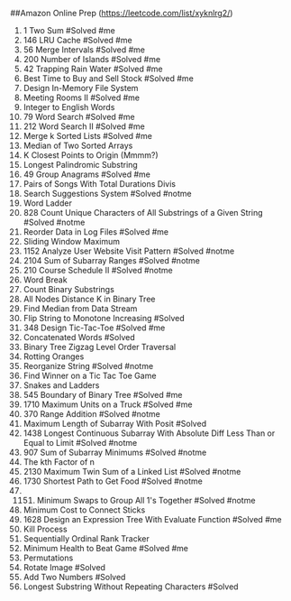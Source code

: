 ##Amazon Online Prep (https://leetcode.com/list/xyknlrg2/)
1. 1 Two Sum #Solved #me
2. 146 LRU Cache #Solved #me
3. 56 Merge Intervals #Solved #me
4. 200 Number of Islands #Solved #me
5. 42 Trapping Rain Water #Solved #me
6. Best Time to Buy and Sell Stock #Solved #me
7. Design In-Memory File System
8. Meeting Rooms II #Solved #me
9. Integer to English Words
10. 79 Word Search #Solved #me
11. 212 Word Search II #Solved #me
12. Merge k Sorted Lists #Solved #me
13. Median of Two Sorted Arrays
14. K Closest Points to Origin (Mmmm?)
15. Longest Palindromic Substring
16. 49 Group Anagrams #Solved #me
17. Pairs of Songs With Total Durations Divis
18. Search Suggestions System #Solved #notme
19. Word Ladder
20. 828 Count Unique Characters of All Substrings of a Given String #Solved #notme
21. Reorder Data in Log Files #Solved #me
22. Sliding Window Maximum
23. 1152 Analyze User Website Visit Pattern #Solved #notme
24. 2104 Sum of Subarray Ranges #Solved #notme
25. 210 Course Schedule II #Solved #notme
26. Word Break
27. Count Binary Substrings
28. All Nodes Distance K in Binary Tree
29. Find Median from Data Stream
30. Flip String to Monotone Increasing #Solved
31. 348 Design Tic-Tac-Toe #Solved #me
32. Concatenated Words #Solved
33. Binary Tree Zigzag Level Order Traversal
34. Rotting Oranges
35. Reorganize String #Solved #notme
36. Find Winner on a Tic Tac Toe Game
37. Snakes and Ladders
38. 545 Boundary of Binary Tree #Solved #me
39. 1710 Maximum Units on a Truck #Solved #me
40. 370 Range Addition #Solved #notme
41. Maximum Length of Subarray With Posit #Solved
42. 1438 Longest Continuous Subarray With Absolute Diff Less Than or Equal to Limit #Solved #notme
43. 907 Sum of Subarray Minimums #Solved #notme
44. The kth Factor of n
45. 2130 Maximum Twin Sum of a Linked List #Solved #notme
46. 1730 Shortest Path to Get Food #Solved #notme
47. 1151. Minimum Swaps to Group All 1's Together #Solved #notme
48. Minimum Cost to Connect Sticks
49. 1628 Design an Expression Tree With Evaluate Function #Solved #me
50. Kill Process
51. Sequentially Ordinal Rank Tracker
52. Minimum Health to Beat Game #Solved #me
53. Permutations
54. Rotate Image #Solved
55. Add Two Numbers #Solved
56. Longest Substring Without Repeating Characters #Solved